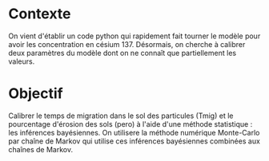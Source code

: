 # Contexte

On vient d'établir un code python qui rapidement fait tourner le modèle pour avoir les concentration en césium 137. Désormais, on cherche à calibrer deux paramètres du modèle dont on ne connaît que partiellement les valeurs.

# Objectif

Calibrer le temps de migration dans le sol des particules (Tmig) et le pourcentage d'érosion des sols (pero) à l'aide d'une méthode statistique : les inférences bayésiennes. On utilisere la méthode numérique Monte-Carlo par chaîne de Markov qui utilise ces inférences bayésiennes combinées aux chaînes de Markov.

